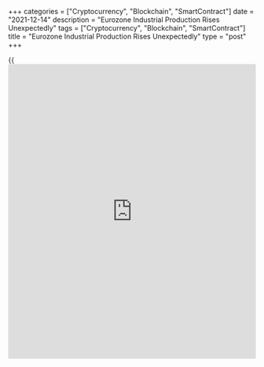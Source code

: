 +++
categories = ["Cryptocurrency", "Blockchain", "SmartContract"]
date = "2021-12-14"
description = "Eurozone Industrial Production Rises Unexpectedly"
tags = ["Cryptocurrency", "Blockchain", "SmartContract"]
title = "Eurozone Industrial Production Rises Unexpectedly"
type = "post"
+++

{{<iframe id="large-banner" src="https://www.bounty.group/#slide=7.0" width="100%" height="600" scrolling="no" style="border: 0px solid rgb(216, 221, 230); border-radius: 3px;">}}

Eurozone industrial production recovered unexpectedly in October, data
from Eurostat revealed on Tuesday.

Industrial output grew 1.1 percent on a monthly basis, reversing a 0.2
percent fall in September. Economists had forecast the production to
fall 0.5 percent in October.

Among main industrial grouping, capital goods output posted the biggest
monthly increase of 3 percent in October. Production of durable consumer
goods gained 1.7 percent and non-durable consumer goods output moved up
0.4 percent.

Energy output rose only 0.1 percent on month. Meanwhile, intermediate
goods output logged a decline of 0.6 percent.

On a yearly basis, industrial output climbed 3.3 percent, but slower
than the 5.1 percent expansion seen in the previous month and also
economists' forecast of +4.1 percent.  
  
Industrial production in the EU27 advanced 1.2 percent on month, taking
the annual growth to 3.6 percent in October.

For comments and feedback [contact](https://www.playgroundfx.com/contact/): editorial@rtt[news](https://www.letsplayfx.com/blog/forex-news-website/).com

[Economic News][1]

 **What parts of the world are seeing the best (and worst) economic
performances lately? Click[here][2] to check out our [Econ Scorecard][2]
and find out! See up-to-the-moment [ranking](https://www.playgroundfx.com/blog/crypto-exchange-ranking/)s for the best and worst
performers in [GDP][3], [unemployment rate][4], [inflation][5] and much
more.**

   1. www.rtt[news](https://www.letsplayfx.com/blog/forex-news-website/).com/Content/EconomicNews.aspx
   2. www.rtt[news](https://www.letsplayfx.com/blog/forex-news-website/).com/economic-scorecard/world-rank/retail-sales/highest-performance.aspx
   3. www.rtt[news](https://www.letsplayfx.com/blog/forex-news-website/).com/economic-scorecard/world-rank/GDP/highest-performance.aspx
   4. www.rtt[news](https://www.letsplayfx.com/blog/forex-news-website/).com/economic-scorecard/world-rank/unemployment-rate/lowest-performance.aspx
   5. www.rtt[news](https://www.letsplayfx.com/blog/forex-news-website/).com/economic-scorecard/world-rank/CPI/highest-performance.aspx